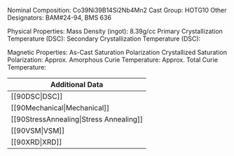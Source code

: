 Nominal Composition: Co39Ni39B14Si2Nb4Mn2
Cast Group: HOTG10
Other Designators: BAM#24-94, BMS 636
 
Physical Properties:
Mass Density (ingot): 8.39g/cc
 Primary Crystallization Temperature (DSC):
Secondary Crystallization Temperature (DSC):

Magnetic Properties:
As-Cast Saturation Polarization 
Crystallized Saturation Polarization: 
Approx. Amorphous Curie Temperature: 
Approx. Total Curie Temperature:

| Additional Data                         |
| --------------------------------------- |
| [[90DSC\|DSC]]                          |
| [[90Mechanical\|Mechanical]]            |
| [[90StressAnnealing\|Stress Annealing]] |
| [[90VSM\|VSM]]                          |
| [[90XRD\|XRD]]                          |
